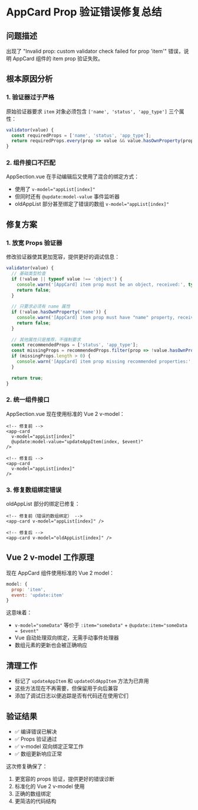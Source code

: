 # AppCard Prop 验证错误修复总结

## 问题描述
出现了 "Invalid prop: custom validator check failed for prop 'item'" 错误，说明 AppCard 组件的 item prop 验证失败。

## 根本原因分析

### 1. 验证器过于严格
原始验证器要求 `item` 对象必须包含 `['name', 'status', 'app_type']` 三个属性：
```javascript
validator(value) {
  const requiredProps = ['name', 'status', 'app_type'];
  return requiredProps.every(prop => value && value.hasOwnProperty(prop));
}
```

### 2. 组件接口不匹配
AppSection.vue 在手动编辑后又使用了混合的绑定方式：
- 使用了 `v-model="appList[index]"` 
- 但同时还有 `@update:model-value` 事件监听器
- oldAppList 部分甚至绑定了错误的数组 `v-model="appList[index]"`

## 修复方案

### 1. 放宽 Props 验证器
修改验证器使其更加宽容，提供更好的调试信息：

```javascript
validator(value) {
  // 基础类型检查
  if (!value || typeof value !== 'object') {
    console.warn('[AppCard] item prop must be an object, received:', typeof value, value);
    return false;
  }
  
  // 只要求必须有 name 属性
  if (!value.hasOwnProperty('name')) {
    console.warn('[AppCard] item prop must have "name" property, received:', Object.keys(value));
    return false;
  }
  
  // 其他属性只是推荐，不强制要求
  const recommendedProps = ['status', 'app_type'];
  const missingProps = recommendedProps.filter(prop => !value.hasOwnProperty(prop));
  if (missingProps.length > 0) {
    console.warn('[AppCard] item prop missing recommended properties:', missingProps);
  }
  
  return true;
}
```

### 2. 统一组件接口
AppSection.vue 现在使用标准的 Vue 2 v-model：

```vue
<!-- 修复前 -->
<app-card
  v-model="appList[index]"
  @update:model-value="updateAppItem(index, $event)"
/>

<!-- 修复后 -->
<app-card
  v-model="appList[index]"
/>
```

### 3. 修复数组绑定错误
oldAppList 部分的绑定已修复：

```vue
<!-- 修复前（错误的数组绑定） -->
<app-card v-model="appList[index]" />

<!-- 修复后 -->
<app-card v-model="oldAppList[index]" />
```

## Vue 2 v-model 工作原理

现在 AppCard 组件使用标准的 Vue 2 model：
```javascript
model: {
  prop: 'item',
  event: 'update:item'
}
```

这意味着：
- `v-model="someData"` 等价于 `:item="someData"` + `@update:item="someData = $event"`
- Vue 自动处理双向绑定，无需手动事件处理器
- 数组元素的更新也会被正确响应

## 清理工作
- 标记了 `updateAppItem` 和 `updateOldAppItem` 方法为已弃用
- 这些方法现在不再需要，但保留用于向后兼容
- 添加了调试日志以便追踪是否有代码还在使用它们

## 验证结果
- ✅ 编译错误已解决
- ✅ Props 验证通过
- ✅ v-model 双向绑定正常工作
- ✅ 数组更新响应正常

这次修复确保了：
1. 更宽容的 props 验证，提供更好的错误诊断
2. 标准化的 Vue 2 v-model 使用
3. 正确的数组绑定
4. 更简洁的代码结构
